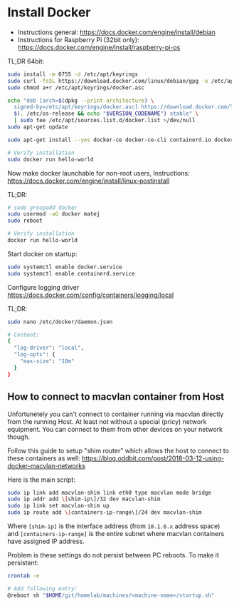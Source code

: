 # Install Docker

- Instructions general: <https://docs.docker.com/engine/install/debian>
- Instructions for Raspberry Pi \(32bit only\): <https://docs.docker.com/engine/install/raspberry-pi-os>

TL;DR 64bit:

```sh
sudo install -m 0755 -d /etc/apt/keyrings
sudo curl -fsSL https://download.docker.com/linux/debian/gpg -o /etc/apt/keyrings/docker.asc
sudo chmod a+r /etc/apt/keyrings/docker.asc

echo "deb [arch=$(dpkg --print-architecture) \
  signed-by=/etc/apt/keyrings/docker.asc] https://download.docker.com/linux/debian \
  $(. /etc/os-release && echo "$VERSION_CODENAME") stable" \
  | sudo tee /etc/apt/sources.list.d/docker.list >/dev/null
sudo apt-get update

sudo apt-get install --yes docker-ce docker-ce-cli containerd.io docker-buildx-plugin docker-compose-plugin

# Verify installation
sudo docker run hello-world
```

Now make docker launchable for non-root users, Instructions: <https://docs.docker.com/engine/install/linux-postinstall>

TL;DR:

```sh
# sudo groupadd docker
sudo usermod -aG docker matej
sudo reboot

# Verify installation
docker run hello-world
```

Start docker on startup:

```sh
sudo systemctl enable docker.service
sudo systemctl enable containerd.service
```

Configure logging driver <https://docs.docker.com/config/containers/logging/local>

TL;DR:

```sh
sudo nano /etc/docker/daemon.json

# Content:
{
  "log-driver": "local",
  "log-opts": {
    "max-size": "10m"
  }
}
```

## How to connect to macvlan container from Host

Unfortunetely you can't connect to container running via macvlan directly from the running Host.
At least not without a special (pricy) network equipment.
You can connect to them from other devices on your network though.

Follow this guide to setup "shim router" which allows the host to connect to these containers as well: <https://blog.oddbit.com/post/2018-03-12-using-docker-macvlan-networks>

Here is the main script:

```sh
sudo ip link add macvlan-shim link eth0 type macvlan mode bridge
sudo ip addr add \[shim-ip\]/32 dev macvlan-shim
sudo ip link set macvlan-shim up
sudo ip route add \[containers-ip-range\]/24 dev macvlan-shim
```

Where `[shim-ip]` is the interface address (from `10.1.6.x` address space) and `[containers-ip-range]` is the entire subnet where macvlan containers have assigned IP address.

Problem is these settings do not persist between PC reboots.
To make it persistant:

```sh
crontab -e

# Add following entry:
@reboot sh "$HOME/git/homelab/machines/<machine-name>/startup.sh"
```
